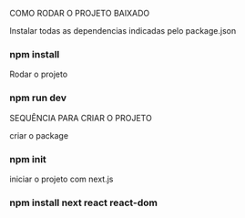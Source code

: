 COMO RODAR O PROJETO BAIXADO



Instalar todas as dependencias indicadas pelo package.json
### npm install

Rodar o projeto
### npm run dev

SEQUÊNCIA PARA CRIAR O PROJETO

criar o package
### npm init

iniciar o projeto com next.js
### npm install next react react-dom

